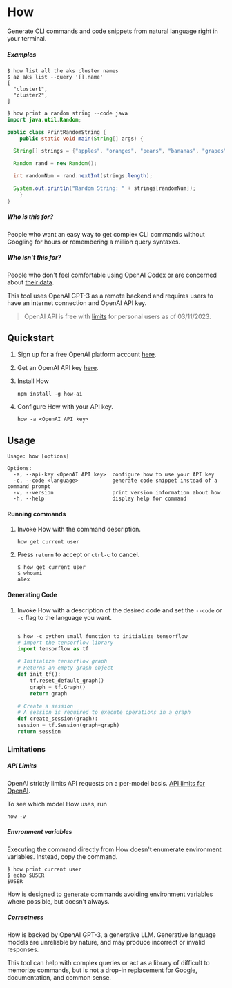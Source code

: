 # How

Generate CLI commands and code snippets from natural language right in your terminal.

##### Examples

```shell
$ how list all the aks cluster names
$ az aks list --query '[].name'
[
  "cluster1",
  "cluster2",
]
```

```java
$ how print a random string --code java
import java.util.Random;

public class PrintRandomString {
    public static void main(String[] args) {

  String[] strings = {"apples", "oranges", "pears", "bananas", "grapes"};

  Random rand = new Random();

  int randomNum = rand.nextInt(strings.length);

  System.out.println("Random String: " + strings[randomNum]);
    }
}
```

##### Who is this for?

People who want an easy way to get complex CLI commands without Googling for hours or remembering
a million query syntaxes.

##### Who isn't this for?

People who don't feel comfortable using OpenAI Codex or are concerned about
[their data](https://openai.com/policies/api-data-usage-policies).

This tool uses OpenAI GPT-3 as a remote backend and requires users to have an internet connection
and OpenAI API key.

> OpenAI API is free with [limits](#limitations) for personal users as of 03/11/2023.

## Quickstart

1. Sign up for a free OpenAI platform account [here](https://platform.openai.com/overview).
1. Get an OpenAI API key [here](https://platform.openai.com/account/api-keys).
1. Install How

    ```shell
    npm install -g how-ai
    ```

1. Configure How with your API key.

    ```shell
    how -a <OpenAI API key>
    ```

## Usage

```shell
Usage: how [options]

Options:
  -a, --api-key <OpenAI API key>  configure how to use your API key
  -c, --code <language>           generate code snippet instead of a command prompt
  -v, --version                   print version information about how
  -h, --help                      display help for command
```

#### Running commands

1. Invoke How with the command description.

    ```shell
    how get current user
    ```

1. Press `return` to accept or `ctrl-c` to cancel.

    ```shell
    $ how get current user
    $ whoami
    alex
    ```

#### Generating Code

1. Invoke How with a description of the desired code and set the `--code` or `-c` flag
to the language you want.

    ```python

    $ how -c python small function to initialize tensorflow
    # import the tensorflow library
    import tensorflow as tf

    # Initialize tensorflow graph
    # Returns an empty graph object
    def init_tf():
        tf.reset_default_graph()
        graph = tf.Graph()
        return graph

    # Create a session
    # A session is required to execute operations in a graph
    def create_session(graph):
    session = tf.Session(graph=graph)
    return session
    ```

### Limitations

##### API Limits

OpenAI strictly limits API requests on a per-model basis.
[API limits for OpenAI](https://platform.openai.com/docs/guides/rate-limits).

To see which model How uses, run

```shell
how -v
```

##### Envronment variables

Executing the command directly from How doesn't enumerate environment variables. Instead,
copy the command.

```shell
$ how print current user
$ echo $USER
$USER
```

How is designed to generate commands avoiding environment variables where possible, but doesn't
always.

##### Correctness

How is backed by OpenAI GPT-3, a generative LLM. Generative language models are unreliable by nature,
and may produce incorrect or invalid responses.

This tool can help with complex queries or act as a library
of difficult to memorize commands, but is not a drop-in replacement for Google, documentation, and common sense.
